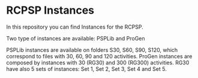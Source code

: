 # RCPSP Instances

In this repository you can find Instances for the RCPSP.

Two type of instances are available: PSPLib and ProGen

PSPLib instances are available on folders S30, S60, S90, S120, which correspond to files with 30, 60, 90 and 120 activities.
ProGen instances are composed by instances with 30 (RG30) and 300 (RG300) activities. RG30 have also 5 sets of instances: Set 1, Set 2, Set 3, Set 4 and Set 5.

